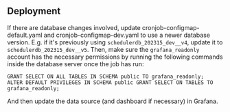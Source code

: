 ## Deployment

If there are database changes involved, update cronjob-configmap-default.yaml and cronjob-configmap-dev.yaml to use a newer database version. E.g. if it's previously using `schedulerdb_202315_dev__v4`, update it to `schedulerdb_202315_dev__v5`. Then, make sure the `grafana_readonly` account has the necessary permissions by running the following commands inside the database server once the job has run:

```
GRANT SELECT ON ALL TABLES IN SCHEMA public TO grafana_readonly;
ALTER DEFAULT PRIVILEGES IN SCHEMA public GRANT SELECT ON TABLES TO grafana_readonly;
```

And then update the data source (and dashboard if necessary) in Grafana.
